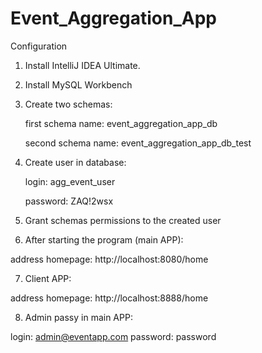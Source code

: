 # Event_Aggregation_App
Configuration
1. Install IntelliJ IDEA Ultimate.
2. Install MySQL Workbench
3. Create two schemas: 

   first schema name: event_aggregation_app_db

   second schema name: event_aggregation_app_db_test
4. Create user in database: 

    login: agg_event_user

    password: ZAQ!2wsx
5. Grant schemas permissions to the created user
6. After starting the program (main APP):

address homepage: http://localhost:8080/home

7. Client APP: 

address homepage: http://localhost:8888/home

8. Admin passy in main APP:

login: admin@eventapp.com
password: password
